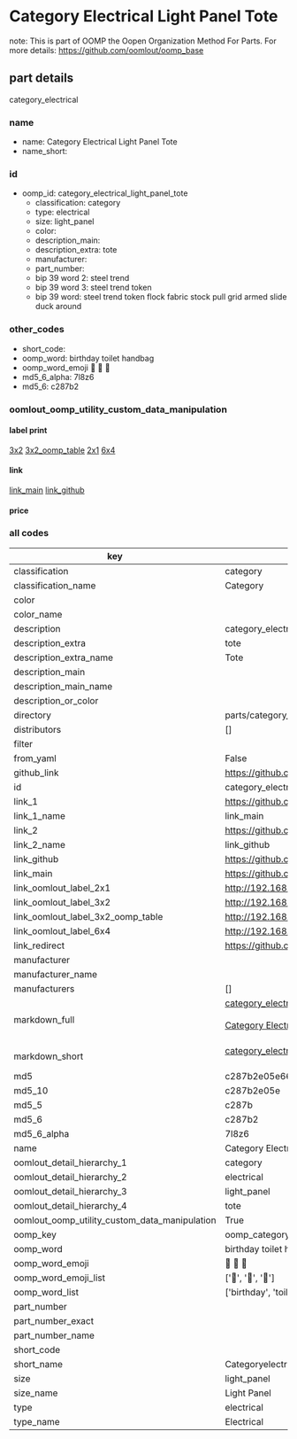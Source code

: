 # Category Electrical Light Panel Tote  

note: This is part of OOMP the Oopen Organization Method For Parts. For more details: https://github.com/oomlout/oomp_base

##  part details
  



category_electrical



### name
* name: Category Electrical Light Panel Tote
* name_short: 
### id
* oomp_id: category_electrical_light_panel_tote
  * classification: category
  * type: electrical
  * size: light_panel
  * color: 
  * description_main: 
  * description_extra: tote
  * manufacturer: 
  * part_number: 
  * bip 39 word 2: steel trend
  * bip 39 word 3: steel trend token
  * bip 39 word: steel trend token flock fabric stock pull grid armed slide duck around

### other_codes
* short_code: 
* oomp_word: birthday toilet handbag
* oomp_word_emoji :birthday: :toilet: :handbag:
* md5_6_alpha: 7l8z6
* md5_6: c287b2






### oomlout_oomp_utility_custom_data_manipulation
#### label print
[3x2](http://192.168.1.245:1112/?label=oomp%207l8z6)
[3x2_oomp_table](http://192.168.1.108:1112/?label=oomp%207l8z6)
[2x1](http://192.168.1.242:1112/?label=oomp%207l8z6)
[6x4](http://192.168.1.55:1112/?label=oomp%207l8z6)    

#### link

[link_main](https://github.com/oomlout/oomlout_oomp_version_1_messy/tree/main/parts/category_electrical_light_panel_tote) [link_github](https://github.com/oomlout/oomlout_oomp_version_1_messy/tree/main/parts/category_electrical_light_panel_tote)                             

#### price







### all codes 
| key | value |  
| --- | --- |  
| classification | category |  
| classification_name | Category |  
| color |  |  
| color_name |  |  
| description | category_electrical |  
| description_extra | tote |  
| description_extra_name | Tote |  
| description_main |  |  
| description_main_name |  |  
| description_or_color |   |  
| directory | parts/category_electrical_light_panel_tote |  
| distributors | [] |  
| filter |  |  
| from_yaml | False |  
| github_link | https://github.com/oomlout/oomlout_oomp_part_src/tree/main/parts/category_electrical_light_panel_tote |  
| id | category_electrical_light_panel_tote |  
| link_1 | https://github.com/oomlout/oomlout_oomp_version_1_messy/tree/main/parts/category_electrical_light_panel_tote |  
| link_1_name | link_main |  
| link_2 | https://github.com/oomlout/oomlout_oomp_version_1_messy/tree/main/parts/category_electrical_light_panel_tote |  
| link_2_name | link_github |  
| link_github | https://github.com/oomlout/oomlout_oomp_version_1_messy/tree/main/parts/category_electrical_light_panel_tote |  
| link_main | https://github.com/oomlout/oomlout_oomp_version_1_messy/tree/main/parts/category_electrical_light_panel_tote |  
| link_oomlout_label_2x1 | http://192.168.1.242:1112/?label=oomp%207l8z6 |  
| link_oomlout_label_3x2 | http://192.168.1.245:1112/?label=oomp%207l8z6 |  
| link_oomlout_label_3x2_oomp_table | http://192.168.1.108:1112/?label=oomp%207l8z6 |  
| link_oomlout_label_6x4 | http://192.168.1.55:1112/?label=oomp%207l8z6 |  
| link_redirect | https://github.com/oomlout/oomlout_oomp_version_1_messy/tree/main/parts/category_electrical_light_panel_tote |  
| manufacturer |  |  
| manufacturer_name |  |  
| manufacturers | [] |  
| markdown_full | [category_electrical_light_panel_tote](none)<br>[](none)<br>[Category Electrical Light Panel Tote](none)<br><br> |  
| markdown_short | [category_electrical_light_panel_tote](none)<br><br> |  
| md5 | c287b2e05e6675ab5828b595c7fa06a9 |  
| md5_10 | c287b2e05e |  
| md5_5 | c287b |  
| md5_6 | c287b2 |  
| md5_6_alpha | 7l8z6 |  
| name | Category Electrical Light Panel Tote |  
| oomlout_detail_hierarchy_1 | category |  
| oomlout_detail_hierarchy_2 | electrical |  
| oomlout_detail_hierarchy_3 | light_panel |  
| oomlout_detail_hierarchy_4 | tote |  
| oomlout_oomp_utility_custom_data_manipulation | True |  
| oomp_key | oomp_category_electrical_light_panel_tote |  
| oomp_word | birthday toilet handbag |  
| oomp_word_emoji | :birthday: :toilet: :handbag: |  
| oomp_word_emoji_list | [':birthday:', ':toilet:', ':handbag:'] |  
| oomp_word_list | ['birthday', 'toilet', 'handbag'] |  
| part_number |  |  
| part_number_exact |  |  
| part_number_name |  |  
| short_code |  |  
| short_name | Categoryelectrical |  
| size | light_panel |  
| size_name | Light Panel |  
| type | electrical |  
| type_name | Electrical |  
